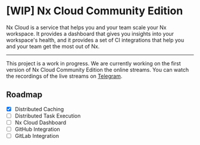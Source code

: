 # [WIP] Nx Cloud Community Edition

Nx Cloud is a service that helps you and your team scale your Nx workspace. It provides a dashboard that gives you
insights into your workspace's health, and it provides a set of CI integrations that help you and your team get the most
out of Nx.

---

This project is a work in progress. We are currently working on the first version of Nx Cloud Community Edition the
online streams. You can watch the recordings of the live streams
on [Telegram](https://t.me/igor_katsuba).

## Roadmap

- [x] Distributed Caching
- [ ] Distributed Task Execution
- [ ] Nx Cloud Dashboard
- [ ] GitHub Integration
- [ ] GitLab Integration

